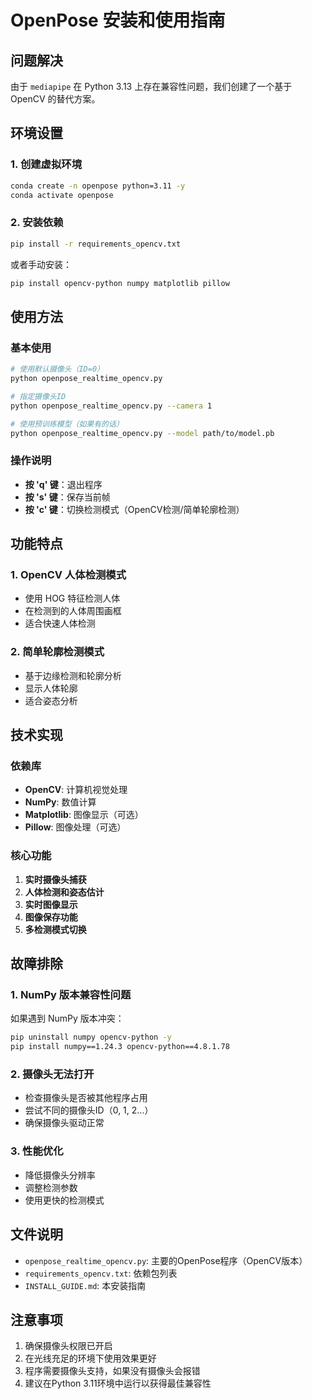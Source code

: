# OpenPose 安装和使用指南

## 问题解决

由于 `mediapipe` 在 Python 3.13 上存在兼容性问题，我们创建了一个基于 OpenCV 的替代方案。

## 环境设置

### 1. 创建虚拟环境

```bash
conda create -n openpose python=3.11 -y
conda activate openpose
```

### 2. 安装依赖

```bash
pip install -r requirements_opencv.txt
```

或者手动安装：

```bash
pip install opencv-python numpy matplotlib pillow
```

## 使用方法

### 基本使用

```bash
# 使用默认摄像头（ID=0）
python openpose_realtime_opencv.py

# 指定摄像头ID
python openpose_realtime_opencv.py --camera 1

# 使用预训练模型（如果有的话）
python openpose_realtime_opencv.py --model path/to/model.pb
```

### 操作说明

- **按 'q' 键**：退出程序
- **按 's' 键**：保存当前帧
- **按 'c' 键**：切换检测模式（OpenCV检测/简单轮廓检测）

## 功能特点

### 1. OpenCV 人体检测模式
- 使用 HOG 特征检测人体
- 在检测到的人体周围画框
- 适合快速人体检测

### 2. 简单轮廓检测模式
- 基于边缘检测和轮廓分析
- 显示人体轮廓
- 适合姿态分析

## 技术实现

### 依赖库
- **OpenCV**: 计算机视觉处理
- **NumPy**: 数值计算
- **Matplotlib**: 图像显示（可选）
- **Pillow**: 图像处理（可选）

### 核心功能
1. **实时摄像头捕获**
2. **人体检测和姿态估计**
3. **实时图像显示**
4. **图像保存功能**
5. **多检测模式切换**

## 故障排除

### 1. NumPy 版本兼容性问题
如果遇到 NumPy 版本冲突：
```bash
pip uninstall numpy opencv-python -y
pip install numpy==1.24.3 opencv-python==4.8.1.78
```

### 2. 摄像头无法打开
- 检查摄像头是否被其他程序占用
- 尝试不同的摄像头ID（0, 1, 2...）
- 确保摄像头驱动正常

### 3. 性能优化
- 降低摄像头分辨率
- 调整检测参数
- 使用更快的检测模式

## 文件说明

- `openpose_realtime_opencv.py`: 主要的OpenPose程序（OpenCV版本）
- `requirements_opencv.txt`: 依赖包列表
- `INSTALL_GUIDE.md`: 本安装指南

## 注意事项

1. 确保摄像头权限已开启
2. 在光线充足的环境下使用效果更好
3. 程序需要摄像头支持，如果没有摄像头会报错
4. 建议在Python 3.11环境中运行以获得最佳兼容性
